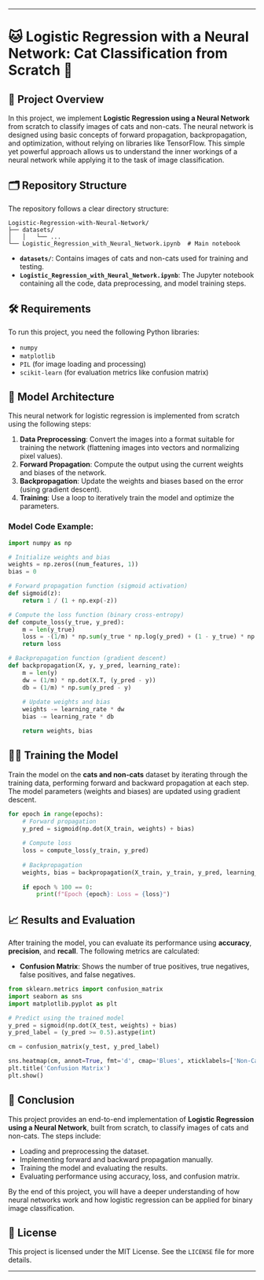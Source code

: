 
---

# 🐱 Logistic Regression with a Neural Network: Cat Classification from Scratch 🤖

## 🚀 Project Overview
In this project, we implement **Logistic Regression using a Neural Network** from scratch to classify images of cats and non-cats. The neural network is designed using basic concepts of forward propagation, backpropagation, and optimization, without relying on libraries like TensorFlow. This simple yet powerful approach allows us to understand the inner workings of a neural network while applying it to the task of image classification.

## 🗂 Repository Structure

The repository follows a clear directory structure:

```
Logistic-Regression-with-Neural-Network/
├── datasets/
│   │   └── ...
└── Logistic_Regression_with_Neural_Network.ipynb  # Main notebook

```

- **`datasets/`**: Contains images of cats and non-cats used for training and testing.
- **`Logistic_Regression_with_Neural_Network.ipynb`**: The Jupyter notebook containing all the code, data preprocessing, and model training steps.

## 🛠️ Requirements

To run this project, you need the following Python libraries:

- `numpy`
- `matplotlib`
- `PIL` (for image loading and processing)
- `scikit-learn` (for evaluation metrics like confusion matrix)



## 🧠 Model Architecture

This neural network for logistic regression is implemented from scratch using the following steps:

1. **Data Preprocessing**: Convert the images into a format suitable for training the network (flattening images into vectors and normalizing pixel values).
2. **Forward Propagation**: Compute the output using the current weights and biases of the network.
3. **Backpropagation**: Update the weights and biases based on the error (using gradient descent).
4. **Training**: Use a loop to iteratively train the model and optimize the parameters.

### Model Code Example:

```python
import numpy as np

# Initialize weights and bias
weights = np.zeros((num_features, 1))
bias = 0

# Forward propagation function (sigmoid activation)
def sigmoid(z):
    return 1 / (1 + np.exp(-z))

# Compute the loss function (binary cross-entropy)
def compute_loss(y_true, y_pred):
    m = len(y_true)
    loss = -(1/m) * np.sum(y_true * np.log(y_pred) + (1 - y_true) * np.log(1 - y_pred))
    return loss

# Backpropagation function (gradient descent)
def backpropagation(X, y, y_pred, learning_rate):
    m = len(y)
    dw = (1/m) * np.dot(X.T, (y_pred - y))
    db = (1/m) * np.sum(y_pred - y)
    
    # Update weights and bias
    weights -= learning_rate * dw
    bias -= learning_rate * db

    return weights, bias
```

## 🏋️‍♀️ Training the Model

Train the model on the **cats and non-cats** dataset by iterating through the training data, performing forward and backward propagation at each step. The model parameters (weights and biases) are updated using gradient descent.

```python
for epoch in range(epochs):
    # Forward propagation
    y_pred = sigmoid(np.dot(X_train, weights) + bias)
    
    # Compute loss
    loss = compute_loss(y_train, y_pred)
    
    # Backpropagation
    weights, bias = backpropagation(X_train, y_train, y_pred, learning_rate)
    
    if epoch % 100 == 0:
        print(f"Epoch {epoch}: Loss = {loss}")
```

## 📈 Results and Evaluation

After training the model, you can evaluate its performance using **accuracy**, **precision**, and **recall**. The following metrics are calculated:

- **Confusion Matrix**: Shows the number of true positives, true negatives, false positives, and false negatives.

```python
from sklearn.metrics import confusion_matrix
import seaborn as sns
import matplotlib.pyplot as plt

# Predict using the trained model
y_pred = sigmoid(np.dot(X_test, weights) + bias)
y_pred_label = (y_pred >= 0.5).astype(int)

cm = confusion_matrix(y_test, y_pred_label)

sns.heatmap(cm, annot=True, fmt='d', cmap='Blues', xticklabels=['Non-Cat', 'Cat'], yticklabels=['Non-Cat', 'Cat'])
plt.title('Confusion Matrix')
plt.show()
```

## 📄 Conclusion

This project provides an end-to-end implementation of **Logistic Regression using a Neural Network**, built from scratch, to classify images of cats and non-cats. The steps include:

- Loading and preprocessing the dataset.
- Implementing forward and backward propagation manually.
- Training the model and evaluating the results.
- Evaluating performance using accuracy, loss, and confusion matrix.

By the end of this project, you will have a deeper understanding of how neural networks work and how logistic regression can be applied for binary image classification.

## 📄 License

This project is licensed under the MIT License. See the `LICENSE` file for more details.

---

